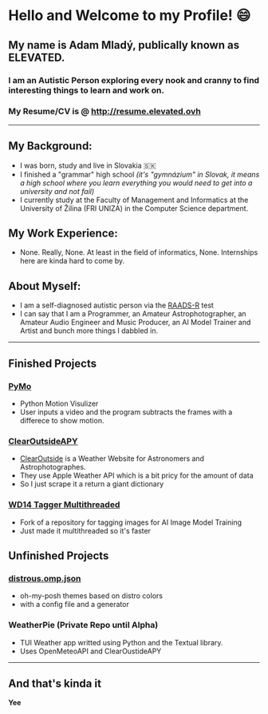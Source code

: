# Hello and Welcome to my Profile! 😄 
## My name is Adam Mladý, publically known as ELEVATED.
### I am an Autistic Person exploring every nook and cranny to find interesting things to learn and work on.
### My Resume/CV is @ http://resume.elevated.ovh
---

## **My Background:**
- I was born, study and live in Slovakia 🇸🇰
- I finished a "grammar" high school *(it's "gymnázium" in Slovak, it means a high school where you learn everything you would need to get into a university and not fail)*
- I currently study at the Faculty of Management and Informatics at the University of Žilina (FRI UNIZA) in the Computer Science department.

## **My Work Experience:**
- None. Really, None. At least in the field of informatics, None. Internships here are kinda hard to come by.

## **About Myself:**
- I am a self-diagnosed autistic person via the [RAADS-R](https://embrace-autism.com/raads-r/) test
- I can say that I am a Programmer, an Amateur Astrophotographer, an Amateur Audio Engineer and Music Producer, an AI Model Trainer and Artist and bunch more things I dabbled in.

---

## Finished Projects

### [PyMo](https://github.com/TheElevatedOne/pymo)
- Python Motion Visulizer
- User inputs a video and the program subtracts the frames with a differece to show motion.

### [ClearOutsideAPY](https://github.com/TheElevatedOne/ClearOutsideAPY)
- [ClearOutside](https://clearoutside.com) is a Weather Website for Astronomers and Astrophotographes.
- They use Apple Weather API which is a bit pricy for the amount of data
- So I just scrape it a return a giant dictionary

### [WD14 Tagger Multithreaded](https://github.com/TheElevatedOne/wd14-tagger-standalone-threaded)
- Fork of a repository for tagging images for AI Image Model Training
- Just made it multithreaded so it's faster

## Unfinished Projects

### [distrous.omp.json](https://github.com/TheElevatedOne/distrous.omp.json)
- oh-my-posh themes based on distro colors
- with a config file and a generator

### WeatherPie (Private Repo until Alpha)
- TUI Weather app writted using Python and the Textual library.
- Uses OpenMeteoAPI and ClearOustideAPY

---

## And that's kinda it
**Yee**
